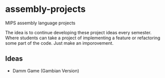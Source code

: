 # assembly-projects
MIPS assembly language projects

The idea is to continue developing these project ideas every semester. Where students can take a project of implementing a feature or refactoring some part of the code. Just make an imporovement.

## Ideas
- Damm Game (Gambian Version)
